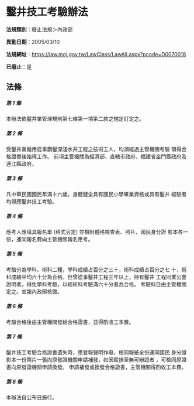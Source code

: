 # 鑿井技工考驗辦法

**法規類別**：廢止法規＞內政部

**異動日期**：2005/03/10  

**法規網址**：https://law.moj.gov.tw/LawClass/LawAll.aspx?pcode=D0070018

**已廢止**：是



## 法條
##### 第 1 條
本辦法依鑿井業管理規則第七條第一項第二款之規定訂定之。

##### 第 2 條
受鑿井業僱用從事鑽鑿深淺水井工程之技術工人，均須經過主管機關考驗
領得合格證書後始得工作。
前項主管機關為經濟部、直轄市政府、福建省金門縣政府及連江縣政府。

##### 第 3 條
凡中華民國國民年滿十六歲，身體健全具有國民小學畢業資格或具有鑿井
經驗者均得應鑿井技工考驗。

##### 第 4 條
應考人應填具報名單 (格式另定) 並檢附體格檢查表、照片、國民身分證
影本各一份，連同報名費向主管機關報名應考。

##### 第 5 條
考驗分為學科、術科二種，學科成績占百分之三十，術科成績占百分之七
十，術科成績平均六十分為合格。但曾從事鑿井工程三年以上，持有鑿井
工程同業公會證明者，得免學科考驗，以經術科考驗滿六十分者為合格。
考驗科目由主管機關定之。並報內政部核備。

##### 第 6 條
考驗合格後由主管機關發給合格證書，並得酌收工本費。

##### 第 7 條
鑿井技工考驗合格證書遺失時，應登報聲明作廢，檢同報紙全份連同國民
身分證影本一份照片一張向原發證機關申請補發，如因毀損至無可辦認者
，可檢同原證書向原發證機關申請換發。
申請補發或換發合格證書，主管機關得酌收工本費。

##### 第 8 條
本辦法自公布日施行。



